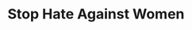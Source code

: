 ---
title: Stop Hate Against Women
ref: share17
fbCover: /frontend/img/share/17/fb.png
layout: share
---